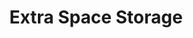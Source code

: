 ---
title: "Extra Space Storage"
url: /modesto/extra-space-storage-sylvan-avenue-3/
shop: storage rental
---